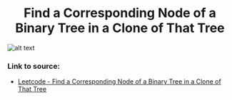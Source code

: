 <h1 align="center">Find a Corresponding Node of a Binary Tree in a Clone of That Tree</h1>

![alt text](https://images2.imgbox.com/fa/0f/veNXtMXN_o.png?raw=true)

### Link to source: 
- <a href="https://leetcode.com/problems/find-a-corresponding-node-of-a-binary-tree-in-a-clone-of-that-tree/">Leetcode - Find a Corresponding Node of a Binary Tree in a Clone of That Tree</a>

